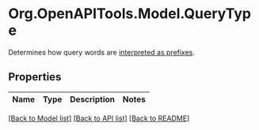 # Org.OpenAPITools.Model.QueryType
Determines how query words are [interpreted as prefixes](https://www.algolia.com/doc/guides/managing-results/optimize-search-results/override-search-engine-defaults/in-depth/prefix-searching/).

## Properties

Name | Type | Description | Notes
------------ | ------------- | ------------- | -------------

[[Back to Model list]](../README.md#documentation-for-models) [[Back to API list]](../README.md#documentation-for-api-endpoints) [[Back to README]](../README.md)

